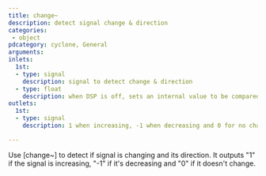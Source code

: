 ```yaml
---
title: change~
description: detect signal change & direction
categories:
 - object
pdcategory: cyclone, General
arguments:
inlets:
  1st:
  - type: signal
    description: signal to detect change & direction
  - type: float
    description: when DSP is off, sets an internal value to be compared with incoming signal when DSP is on
outlets:
  1st:
  - type: signal
    description: 1 when increasing, -1 when decreasing and 0 for no change

---
```


Use [change~] to detect if signal is changing and its direction. It outputs "1" if the signal is increasing, "-1" if it's decreasing and "0" if it doesn't change.

